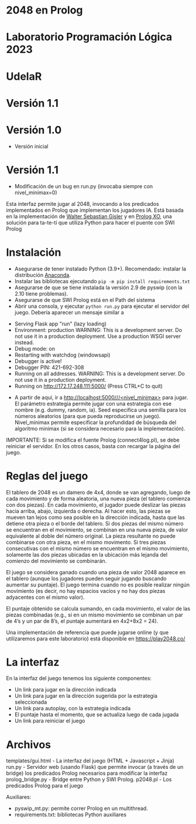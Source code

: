 # 2048 en Prolog
# Laboratorio Programación Lógica 2023
# UdelaR
# Versión 1.1

# Versión 1.0
- Versión inicial

# Versión 1.1
- Modificación de un bug en run.py (invocaba siempre con nivel_minimax=0)


Esta interfaz permite jugar al 2048, invocando a los predicados implementados en Prolog que implementan los jugadores IA.  Está  basada en la implementación de [Walter Sebastian Gisler](https://github.com/wsgisler/flask-2048) y en [Prolog XO](https://github.com/guyzyl/prolog-tic-tac-toe), una solución para ta-te-tí que utiliza Python para hacer el puente con SWI Prolog

# Instalación
- Asegurarse de tener instalado Python (3.9+). Recomendado: instalar la distribución [Anaconda](https://www.anaconda.com/products/individual).
- Instalar las bibliotecas ejecutando `pip -m pip install requirements.txt`
- Asegurarse de que se tiene instalada la versión 2.9 de pyswip (con la 2.10 tiene problemas). 
- Asegurarse de que SWI Prolog está en el Path del sistema
- Abrir una consola, y ejecutar `python run.py` para ejecutar el servidor del juego. Debería aparecer un mensaje similar a

 * Serving Flask app "run" (lazy loading)
 * Environment: production
   WARNING: This is a development server. Do not use it in a production deployment.
   Use a production WSGI server instead.
 * Debug mode: on
 * Restarting with watchdog (windowsapi)
 * Debugger is active!
 * Debugger PIN: 421-692-308
 * Running on all addresses.
   WARNING: This is a development server. Do not use it in a production deployment.
 * Running on http://172.17.248.111:5000/ (Press CTRL+C to quit)

- A partir de aquí, ir a [http://localhost:5000/<seed>/<estrategia>/<nivel_minimax>](http://localhost:5000/42/dummy/0) para jugar. El parámetro estrategia permite jugar con una estrategia con ese nombre (e.g. dummy, random, ia). Seed especifica una semilla para los números aleatorios (para que pueda reproducirse un juego). Nivel_minimax permite especificar la profundidad de búsqueda del algoritmo minimax (si se considera necesario para la implementación). 

IMPORTANTE: Si se modifica el fuente Prolog (connect4log.pl), se debe reiniciar el servidor. En los otros casos, basta con recargar la página del juego. 

# Reglas del juego

El tablero de 2048 es un damero de 4x4, donde se van agregando, luego de cada movimiento y de forma aleatoria, una nueva pieza (el tablero comienza con dos piezas).  En cada movimiento, el jugador puede deslizar las piezas hacia arriba, abajo, izquierda o derecha. Al hacer esto, las piezas se mueven tan lejos como sea posible en la dirección indicada, hasta que las detiene otra pieza o el borde del tablero. Si dos piezas del mismo número se encuentran en el movimiento, se combinan en una nueva pieza, de valor equivalente al doble del número original. La pieza resultante no puede combinarse con otra pieza, en el mismo movimento. Si tres piezas consecutivas con el mismo número se encuentran en el mismo movimiento, solamente las dos piezas ubicadas en la ubicación más lejanda del comienzo del movimiento se combinarán. 

El juego se considera ganado cuando una pieza de valor 2048 aparece en el tablero (aunque los jugadores pueden seguir jugando buscando aumentar su puntaje). El juego termina cuando no es posible realizar ningún movimiento (es decir, no hay espacios vacíos y no hay dos piezas adyacentes con el mismo valor). 

El puntaje obtenido se calcula sumando, en cada movimiento, el valor de las piezas combinadas (e.g., si en un mismo movimiento se combinan un par de 4’s  y un par de 8’s, el puntaje aumentará en 4x2+8x2 = 24).

Una implementación de referencia que puede jugarse online (y que utilizaremos para este laboratorio) está disponible en https://play2048.co/

# La interfaz

En la interfaz del juego tenemos los siguiente componentes:

- Un link para jugar en la dirección indicada
- Un link para jugar en la dirección sugerida por la estrategia seleccionada
- Un link para autoplay, con la estrategia indicada
- El puntaje hasta el momento, que se actualiza luego de cada jugada
- Un link para reiniciar el juego

# Archivos

templates/gui.html - La interfaz del juego (HTML + Javascript + Jinja)
run.py - Servidor web (usando Flask) que permite invocar (a través de un bridge) los predicados Prolog necesarios para modificar la interfaz
prolog_bridge.py - Bridge entre Python y SWI Prolog.
p2048.pl - Los predicados Prolog para el juego

Auxiliares:
- pyswip_mt.py: permite correr Prolog en un multithread. 
- requirements.txt: bibliotecas Python auxiliares
